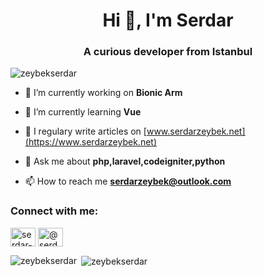 <h1 align="center">Hi 👋, I'm Serdar</h1>
<h3 align="center">A curious developer from Istanbul</h3>

<p align="left"> <img src="https://komarev.com/ghpvc/?username=zeybekserdar" alt="zeybekserdar" /> </p>

- 🔭 I’m currently working on **Bionic Arm**

- 🌱 I’m currently learning **Vue**

- 📝 I regulary write articles on [www.serdarzeybek.net](https://www.serdarzeybek.net)

- 💬 Ask me about **php,laravel,codeigniter,python**

- 📫 How to reach me **serdarzeybek@outlook.com**

<p align="left">
<h3 align="left">Connect with me:</h3>
<a href="https://linkedin.com/in/serdar-zeybek" target="blank"><img align="center" src="https://cdn.jsdelivr.net/npm/simple-icons@3.0.1/icons/linkedin.svg" alt="serdar-zeybek" height="30" width="40" /></a>
<a href="https://medium.com/@serdarzeybek" target="blank"><img align="center" src="https://cdn.jsdelivr.net/npm/simple-icons@3.0.1/icons/medium.svg" alt="@serdarzeybek" height="30" width="40" /></a>
</p>


<p><img align="left" src="https://github-readme-stats.vercel.app/api/top-langs/?username=zeybekserdar&layout=compact" alt="zeybekserdar" /></p>

<p>&nbsp;<img align="center" src="https://github-readme-stats.vercel.app/api?username=zeybekserdar&show_icons=true" alt="zeybekserdar" /></p>

